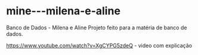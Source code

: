 # mine---milena-e-aline
Banco de Dados - Milena e Aline
Projeto feito para a matéria de banco de dados. 

https://www.youtube.com/watch?v=XgCYPG5zdeQ - video com explicação
